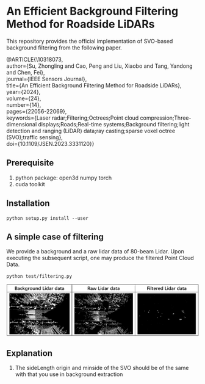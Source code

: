# An Efficient Background Filtering Method for Roadside LiDARs

This repository provides the official implementation of SVO-based background filtering from the following paper.

@ARTICLE{\10318073,\
  author={Su, Zhongling and Cao, Peng and Liu, Xiaobo and Tang, Yandong and Chen, Fei},\
  journal={IEEE Sensors Journal}, \
  title={An Efficient Background Filtering Method for Roadside LiDARs}, \
  year={2024},\
  volume={24},\
  number={14},\
  pages={22056-22069},\
  keywords={Laser radar;Filtering;Octrees;Point cloud compression;Three-dimensional displays;Roads;Real-time systems;Background filtering;light detection and ranging (LiDAR) data;ray casting;sparse voxel octree (SVO);traffic sensing},\
  doi={10.1109/JSEN.2023.3331120}\}

## Prerequisite
1. python package: open3d numpy torch
2. cuda toolkit

## Installation
```
python setup.py install --user
```

## A simple case of filtering
We provide a background and a raw lidar data of 80-beam Lidar.
Upon executing the subsequent script, one may produce the filtered Point Cloud Data.

```
python test/filtering.py
```
![Images](images.png)
## Explanation
1. The sideLength origin and minside of the SVO should be of the same with that you use in background extraction
